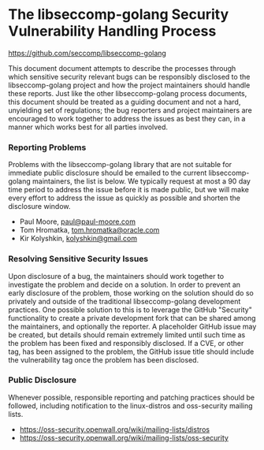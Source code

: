 The libseccomp-golang Security Vulnerability Handling Process
===============================================================================
https://github.com/seccomp/libseccomp-golang

This document document attempts to describe the processes through which
sensitive security relevant bugs can be responsibly disclosed to the
libseccomp-golang project and how the project maintainers should handle these
reports.  Just like the other libseccomp-golang process documents, this
document should be treated as a guiding document and not a hard, unyielding set
of regulations; the bug reporters and project maintainers are encouraged to
work together to address the issues as best they can, in a manner which works
best for all parties involved.

### Reporting Problems

Problems with the libseccomp-golang library that are not suitable for immediate
public disclosure should be emailed to the current libseccomp-golang
maintainers, the list is below.  We typically request at most a 90 day time
period to address the issue before it is made public, but we will make every
effort to address the issue as quickly as possible and shorten the disclosure
window.

* Paul Moore, paul@paul-moore.com
* Tom Hromatka, tom.hromatka@oracle.com
* Kir Kolyshkin, kolyshkin@gmail.com

### Resolving Sensitive Security Issues

Upon disclosure of a bug, the maintainers should work together to investigate
the problem and decide on a solution.  In order to prevent an early disclosure
of the problem, those working on the solution should do so privately and
outside of the traditional libseccomp-golang development practices.  One
possible solution to this is to leverage the GitHub "Security" functionality to
create a private development fork that can be shared among the maintainers, and
optionally the reporter.  A placeholder GitHub issue may be created, but
details should remain extremely limited until such time as the problem has been
fixed and responsibly disclosed.  If a CVE, or other tag, has been assigned to
the problem, the GitHub issue title should include the vulnerability tag once
the problem has been disclosed.

### Public Disclosure

Whenever possible, responsible reporting and patching practices should be
followed, including notification to the linux-distros and oss-security mailing
lists.

* https://oss-security.openwall.org/wiki/mailing-lists/distros
* https://oss-security.openwall.org/wiki/mailing-lists/oss-security
